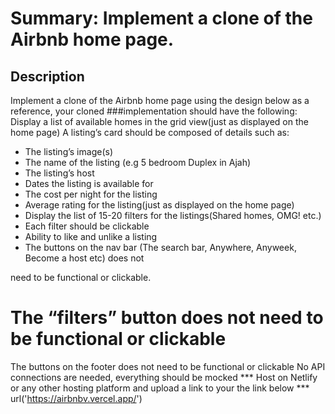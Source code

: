 # Summary:	Implement a clone of the Airbnb home page.

## Description
Implement a clone of the Airbnb home page using the design below as a reference, your cloned ###implementation should have the following:
Display a list of available homes in the grid view(just as displayed on the home page)
A listing’s card should be composed of details such as:
- The listing’s image(s)
- The name of the listing (e.g 5 bedroom Duplex in Ajah)
- The listing’s host
- Dates the listing is available for 
- The cost per night for the listing
- Average rating for the listing(just as displayed on the home page)
- Display the list of 15-20 filters for the listings(Shared homes, OMG! etc.)
- Each filter should be clickable
- Ability to like and unlike a listing
- The buttons on the nav bar (The search bar, Anywhere, Anyweek, Become a host etc) does not 

need to be functional or clickable.
# The “filters” button does not need to be functional or clickable
The buttons on the footer does not need to be functional or clickable
No API connections are needed, everything should be mocked
*** Host on Netlify or any other hosting platform and upload  a link to your
the link below
*** url('https://airbnbv.vercel.app/')
